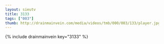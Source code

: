 ```yaml
--- 
layout: sieutv
title: 3133
tags: ["003"]
thumb: http://drainmainvein.com/media/videos/tmb/000/003/133/player.jpg
---
```

{% include drainmainvein key="3133" %} 
